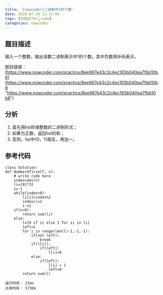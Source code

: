 ```yaml
---
title: '[nowcoder]二进制中1的个数'
date: 2018-07-29 21:11:09
tags: [剑指Offer,code]
categories: nowcoder
---
```


## 题目描述

输入一个整数，输出该数二进制表示中1的个数。其中负数用补码表示。

题目链接： [https://www.nowcoder.com/practice/8ee967e43c2c4ec193b040ea7fbb10b8](https://www.nowcoder.com/practice/8ee967e43c2c4ec193b040ea7fbb10b8 "https://www.nowcoder.com/practice/8ee967e43c2c4ec193b040ea7fbb10b8")

<!-- more -->

## 分析

1. 首先用list存储整数的二进制形式；
2. 如果为正数，返回list的和；
3. 否则，list中{0，1}取反，再加一。

## 参考代码

	class Solution:
    def NumberOf1(self, n):
        # write code here
        index=abs(n)
        li=[0]*32
        i=-1
        while(index>0):
            li[i]=index%2
            index//=2
            i-=1
        if(n>0):
            return sum(li)
        else:
            l=[0 if ii else 1 for ii in li]
            left=1
            for i in range(len(l)-1,-1,-1):
                if(not left):
                    break
                if(l[i]):
                    if(left):
                        l[i]=0
                else:
                    if(left):
                        l[i] = 1
                        left=0
            return sum(l)

	运行时间： 21ms
	占用内存： 5736k